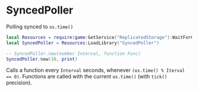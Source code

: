 # SyncedPoller
Polling synced to `os.time()`

```lua
local Resources = require(game:GetService("ReplicatedStorage"):WaitForChild("Resources"))
local SyncedPoller = Resources:LoadLibrary("SyncedPoller")

-- SyncedPoller.new(number Interval, function Func)
SyncedPoller.new(10, print)
```

Calls a function every `Interval` seconds, whenever `(os.time() % Iterval == 0)`. Functions are called with the current `os.time()` (with `tick()` precision).
